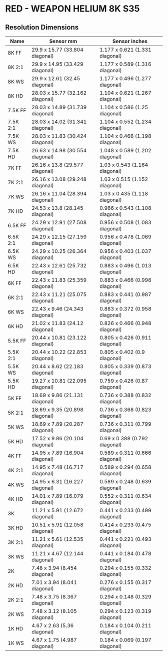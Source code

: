 # RED - WEAPON HELIUM 8K S35

## Resolution Dimensions

| Name     | Sensor mm                       | Sensor inches                  |
|----------|---------------------------------|--------------------------------|
| 8K FF    | 29.9 x 15.77 (33.804 diagonal)  | 1.177 x 0.621 (1.331 diagonal) |
| 8K 2:1   | 29.9 x 14.95 (33.429 diagonal)  | 1.177 x 0.589 (1.316 diagonal) |
| 8K WS    | 29.9 x 12.61 (32.45 diagonal)   | 1.177 x 0.496 (1.277 diagonal) |
| 8K HD    | 28.03 x 15.77 (32.162 diagonal) | 1.104 x 0.621 (1.267 diagonal) |
| 7.5K FF  | 28.03 x 14.89 (31.739 diagonal) | 1.104 x 0.586 (1.25 diagonal)  |
| 7.5K 2:1 | 28.03 x 14.02 (31.341 diagonal) | 1.104 x 0.552 (1.234 diagonal) |
| 7.5K WS  | 28.03 x 11.83 (30.424 diagonal) | 1.104 x 0.466 (1.198 diagonal) |
| 7.5K HD  | 26.63 x 14.98 (30.554 diagonal) | 1.048 x 0.589 (1.202 diagonal) |
| 7K FF    | 26.16 x 13.8 (29.577 diagonal)  | 1.03 x 0.543 (1.164 diagonal)  |
| 7K 2:1   | 26.16 x 13.08 (29.248 diagonal) | 1.03 x 0.515 (1.152 diagonal)  |
| 7K WS    | 26.16 x 11.04 (28.394 diagonal) | 1.03 x 0.435 (1.118 diagonal)  |
| 7K HD    | 24.53 x 13.8 (28.145 diagonal)  | 0.966 x 0.543 (1.108 diagonal) |
| 6.5K FF  | 24.29 x 12.91 (27.508 diagonal) | 0.956 x 0.508 (1.083 diagonal) |
| 6.5K 2:1 | 24.29 x 12.15 (27.159 diagonal) | 0.956 x 0.478 (1.069 diagonal) |
| 6.5K WS  | 24.29 x 10.25 (26.364 diagonal) | 0.956 x 0.403 (1.037 diagonal) |
| 6.5K HD  | 22.43 x 12.61 (25.732 diagonal) | 0.883 x 0.496 (1.013 diagonal) |
| 6K FF    | 22.43 x 11.83 (25.359 diagonal) | 0.883 x 0.466 (0.998 diagonal) |
| 6K 2:1   | 22.43 x 11.21 (25.075 diagonal) | 0.883 x 0.441 (0.987 diagonal) |
| 6K WS    | 22.43 x 9.46 (24.343 diagonal)  | 0.883 x 0.372 (0.958 diagonal) |
| 6K HD    | 21.02 x 11.83 (24.12 diagonal)  | 0.826 x 0.466 (0.948 diagonal) |
| 5.5K FF  | 20.44 x 10.81 (23.122 diagonal) | 0.805 x 0.426 (0.911 diagonal) |
| 5.5K 2:1 | 20.44 x 10.22 (22.853 diagonal) | 0.805 x 0.402 (0.9 diagonal)   |
| 5.5K WS  | 20.44 x 8.62 (22.183 diagonal)  | 0.805 x 0.339 (0.873 diagonal) |
| 5.5K HD  | 19.27 x 10.81 (22.095 diagonal) | 0.759 x 0.426 (0.87 diagonal)  |
| 5K FF    | 18.69 x 9.86 (21.131 diagonal)  | 0.736 x 0.388 (0.832 diagonal) |
| 5K 2:1   | 18.69 x 9.35 (20.898 diagonal)  | 0.736 x 0.368 (0.823 diagonal) |
| 5K WS    | 18.69 x 7.89 (20.287 diagonal)  | 0.736 x 0.311 (0.799 diagonal) |
| 5K HD    | 17.52 x 9.86 (20.104 diagonal)  | 0.69 x 0.388 (0.792 diagonal)  |
| 4K FF    | 14.95 x 7.89 (16.904 diagonal)  | 0.589 x 0.311 (0.666 diagonal) |
| 4K 2:1   | 14.95 x 7.48 (16.717 diagonal)  | 0.589 x 0.294 (0.658 diagonal) |
| 4K WS    | 14.95 x 6.31 (16.227 diagonal)  | 0.589 x 0.248 (0.639 diagonal) |
| 4K HD    | 14.01 x 7.89 (16.079 diagonal)  | 0.552 x 0.311 (0.634 diagonal) |
| 3K       | 11.21 x 5.91 (12.672 diagonal)  | 0.441 x 0.233 (0.499 diagonal) |
| 3K HD    | 10.51 x 5.91 (12.058 diagonal)  | 0.414 x 0.233 (0.475 diagonal) |
| 3K 2:1   | 11.21 x 5.61 (12.535 diagonal)  | 0.441 x 0.221 (0.493 diagonal) |
| 3K WS    | 11.21 x 4.67 (12.144 diagonal)  | 0.441 x 0.184 (0.478 diagonal) |
| 2K       | 7.48 x 3.94 (8.454 diagonal)    | 0.294 x 0.155 (0.332 diagonal) |
| 2K HD    | 7.01 x 3.94 (8.041 diagonal)    | 0.276 x 0.155 (0.317 diagonal) |
| 2K 2:1   | 7.48 x 3.75 (8.367 diagonal)    | 0.294 x 0.148 (0.329 diagonal) |
| 2K WS    | 7.48 x 3.12 (8.105 diagonal)    | 0.294 x 0.123 (0.319 diagonal) |
| 1K HD    | 4.67 x 2.63 (5.36 diagonal)     | 0.184 x 0.104 (0.211 diagonal) |
| 1K WS    | 4.67 x 1.75 (4.987 diagonal)    | 0.184 x 0.069 (0.197 diagonal) |
